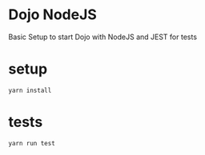 # Dojo NodeJS
Basic Setup to start Dojo with NodeJS and JEST for tests

# setup
```
yarn install
```

# tests
```
yarn run test
```
